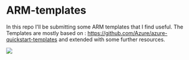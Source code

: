 # ARM-templates
In this repo I'll be submitting some ARM templates that I find useful.
The Templates are mostly based on : https://github.com/Azure/azure-quickstart-templates and extended with some further resources.

<a href="https://portal.azure.com/#create/Microsoft.Template/uri/https%3A%2F%2Fraw.githubusercontent.com%2Ffareszekri%2FARM-templates%2Fmaster%2FWindowsVirtualMachine.json" target="_blank"><img src="http://azuredeploy.net/deploybutton.png"/></a>
